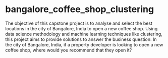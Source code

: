 # bangalore_coffee_shop_clustering
The objective of this capstone project is to analyse and select the best locations in the city of Bangalore, India to open a new coffee shop. Using data science methodology and machine learning techniques like clustering, this project aims to provide solutions to answer the business question: In the city of Bangalore, India, if a property developer is looking to open a new coffee shop, where would you recommend that they open it?

